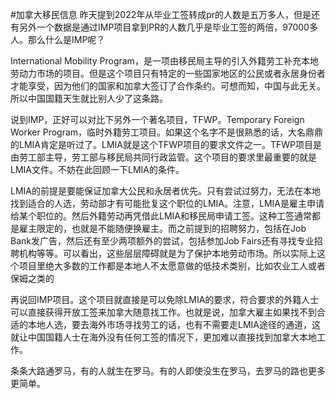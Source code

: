 #加拿大移民信息 
昨天提到2022年从毕业工签转成pr的人数是五万多人，但是还有另外一个数据是通过IMP项目拿到PR的人数几乎是毕业工签的两倍，97000多人。那么什么是IMP呢？

International Mobility Program，是一项由移民局主导的引入外籍劳工补充本地劳动力市场的项目。但是这个项目只有特定的一些国家地区的公民或者永居身份者才能享受，因为他们的国家和加拿大签订了合作条约。可想而知，中国与此无关。所以中国国籍天生就比别人少了这条路。

说到IMP，正好可以对比下另外一个著名项目，TFWP。Temporary Foreign Worker Program，临时外籍劳工项目。如果这个名字不是很熟悉的话，大名鼎鼎的LMIA肯定是听过了。LMIA就是这个TFWP项目的要求文件之一。TFWP项目是由劳工部主导，劳工部与移民局共同行政监管。这个项目的要求里最重要的就是LMIA文件。不妨在此回顾一下LMIA的条件。

LMIA的前提是要能保证加拿大公民和永居者优先。只有尝试过努力，无法在本地找到适合的人选，劳动部才有可能批复这个职位的LMIA。注意，LMIA是雇主申请给某个职位的。然后外籍劳动再凭借此LMIA和移民局申请工签。这种工签通常都是雇主限定的，也就是不能随便换雇主。而之前提到的招聘努力，包括在Job Bank发广告，然后还有至少两项额外的尝试，包括参加Job Fairs还有寻找专业招聘机构等等。可以看出，这些层层障碍就是为了保护本地劳动市场。所以实际上这个项目里绝大多数的工作都是本地人不太愿意做的低技术类别，比如农业工人或者保姆之类的

再说回IMP项目。这个项目就直接是可以免除LMIA的要求，符合要求的外籍人士可以直接获得开放工签来加拿大随意找工作。也就是说，加拿大雇主如果找不到合适的本地人选，要去海外市场寻找劳工的话，也有不需要走LMIA途径的通道，这就让中国国籍人士在海外没有任何工签的情况下，更加难以直接找到加拿大本地工作。

条条大路通罗马，有的人就生在罗马。有的人即使没生在罗马，去罗马的路也更多更简单。
